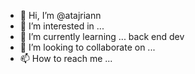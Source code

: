 - 👋 Hi, I’m @atajriann
- 👀 I’m interested in ...
- 🌱 I’m currently learning ... back end dev
- 💞️ I’m looking to collaborate on ...
- 📫 How to reach me ...

<!---
atajriann/atajriann is a ✨ special ✨ repository because its `README.md` (this file) appears on your GitHub profile.
You can click the Preview link to take a look at your changes.
--->
